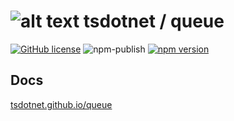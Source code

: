 # ![alt text](https://avatars1.githubusercontent.com/u/64487547?s=30&amp;v=5 "tsdotnet") tsdotnet / queue

[![GitHub license](https://img.shields.io/badge/license-MIT-blue.svg?style=flat-square)](https://github.com/tsdotnet/queue/blob/master/LICENSE)
![npm-publish](https://github.com/tsdotnet/queue/workflows/npm-publish/badge.svg)
[![npm version](https://img.shields.io/npm/v/@tsdotnet/queue.svg?style=flat-square)](https://www.npmjs.com/package/@tsdotnet/queue)



## Docs

[tsdotnet.github.io/queue](https://tsdotnet.github.io/queue/)
